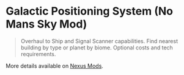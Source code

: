 <!-- deno-fmt-ignore-file -->

# Galactic Positioning System (No Mans Sky Mod)

> Overhaul to Ship and Signal Scanner capabilities. Find nearest building by type or planet by biome. Optional costs and tech requirements.

More details available on [Nexus Mods](https://www.nexusmods.com/nomanssky/mods/2144).